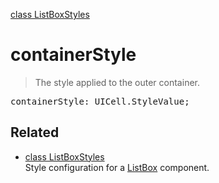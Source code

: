 [class ListBoxStyles](ListBoxStyles.md)

# containerStyle

> The style applied to the outer container.

<pre class="docgen_signature">containerStyle: UICell.StyleValue;</pre>

## Related

- [<!--{ref:class}-->class ListBoxStyles](ListBoxStyles.md) \
    Style configuration for a [ListBox](ListBox.md) component.
